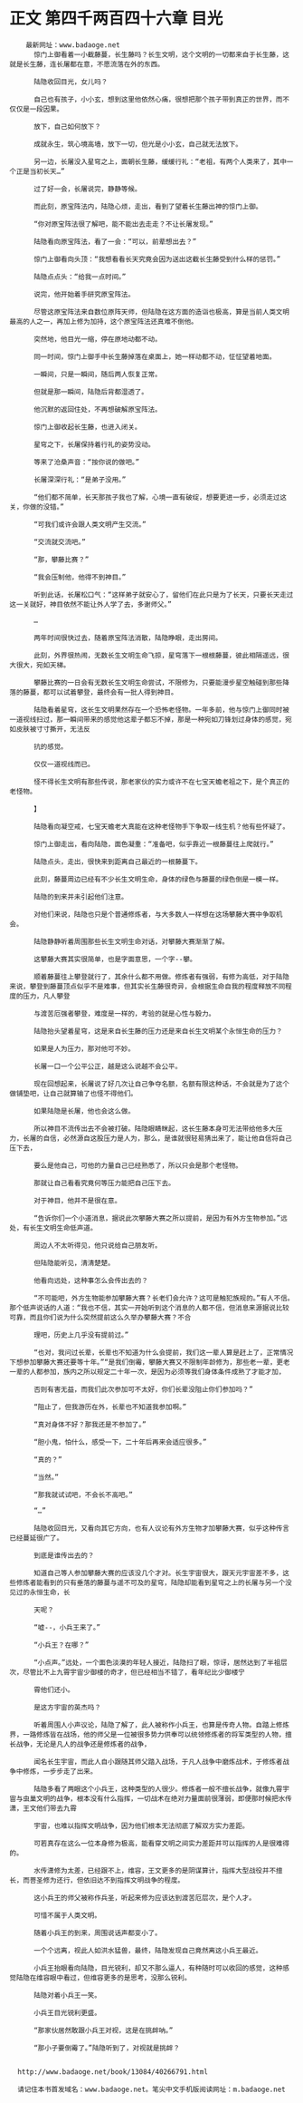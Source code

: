 # 正文 第四千两百四十六章 目光
        最新网址：www.badaoge.net
          惊门上御看着一小截藤蔓，长生藤吗？长生文明，这个文明的一切都来自于长生藤，这就是长生藤，连长屠都在意，不愿流落在外的东西。
      
          陆隐收回目光，女儿吗？
      
          自己也有孩子，小小玄，想到这里他依然心痛，很想把那个孩子带到真正的世界，而不仅仅是一段因果。
      
          放下，自己如何放下？
      
          成就永生，筑心境高墙，放下一切，但光是小小玄，自己就无法放下。
      
          另一边，长屠没入星穹之上，面朝长生藤，缓缓行礼：“老祖，有两个人类来了，其中一个正是当初长天…”
      
          过了好一会，长屠说完，静静等候。
      
          而此刻，原宝阵法内，陆隐心烦，走出，看到了望着长生藤出神的惊门上御。
      
          “你对原宝阵法很了解吧，能不能出去走走？不让长屠发现。”
      
          陆隐看向原宝阵法，看了一会：“可以，前辈想出去？”
      
          惊门上御看向头顶：“我想看看长天究竟会因为送出这截长生藤受到什么样的惩罚。”
      
          陆隐点点头：“给我一点时间。”
      
          说完，他开始着手研究原宝阵法。
      
          尽管这原宝阵法来自数位原阵天师，但陆隐在这方面的造诣也极高，算是当前人类文明最高的人之一，再加上修为加持，这个原宝阵法还真难不倒他。
      
          突然地，他目光一缩，停在原地动都不动。
      
          同一时间，惊门上御手中长生藤掉落在桌面上，她一样动都不动，怔怔望着地面。
      
          一瞬间，只是一瞬间，随后两人恢复正常。
      
          但就是那一瞬间，陆隐后背都湿透了。
      
          他沉默的返回住处，不再想破解原宝阵法。
      
          惊门上御收起长生藤，也进入闭关。
      
          星穹之下，长屠保持着行礼的姿势没动。
      
          等来了沧桑声音：“按你说的做吧。”
      
          长屠深深行礼：“是弟子没用。”
      
          “他们都不简单，长天那孩子我也了解，心境一直有破绽，想要更进一步，必须走过这关，你做的没错。”
      
          “可我们或许会跟人类文明产生交流。”
      
          “交流就交流吧。”
      
          “那，攀藤比赛？”
      
          “我会压制他，他得不到神目。”
      
          听到此话，长屠松口气：“这样弟子就安心了，留他们在此只是为了长天，只要长天走过这一关就好，神目依然不能让外人学了去，多谢师父。”
      
          …
      
          两年时间很快过去，随着原宝阵法消散，陆隐睁眼，走出房间。
      
          此刻，外界很热闹，无数长生文明生命飞掠，星穹落下一根根藤蔓，彼此相隔遥远，很大很大，宛如天梯。
      
          攀藤比赛的一日会有无数长生文明生命尝试，不限修为，只要能漫步星空触碰到那些降落的藤蔓，都可以试着攀登，最终会有一批人得到神目。
      
          陆隐看着星穹，这长生文明果然存在一个恐怖老怪物。一年多前，他与惊门上御同时被一道视线扫过，那一瞬间带来的感觉他这辈子都忘不掉，那是一种宛如刀锋划过身体的感觉，宛如皮肤被寸寸撕开，无法反
      
          抗的感觉。
      
          仅仅一道视线而已。
      
          怪不得长生文明有那些传说，那老家伙的实力或许不在七宝天蟾老祖之下，是个真正的老怪物。
      
          】
      
          陆隐看向凝空戒，七宝天蟾老大真能在这种老怪物手下争取一线生机？他有些怀疑了。
      
          惊门上御走出，看向陆隐，面色凝重：“准备吧，似乎靠近一根藤蔓往上爬就行。”
      
          陆隐点头，走出，很快来到距离自己最近的一根藤蔓下。
      
          此刻，藤蔓周边已经有不少长生文明生命，身体的绿色与藤蔓的绿色倒是一模一样。
      
          陆隐的到来并未引起他们注意。
      
          对他们来说，陆隐也只是个普通修炼者，与大多数人一样想在这场攀藤大赛中争取机会。
      
          陆隐静静听着周围那些长生文明生命对话，对攀藤大赛渐渐了解。
      
          这攀藤大赛其实很简单，也是字面意思，一个字--攀。
      
          顺着藤蔓往上攀登就行了，其余什么都不用做。修炼者有强弱，有修为高低，对于陆隐来说，攀登到藤蔓顶点似乎不是难事，但其实长生藤很奇异，会根据生命自我的程度释放不同程度的压力，凡人攀登
      
          与渡苦厄强者攀登，难度是一样的，考验的就是心性与毅力。
      
          陆隐抬头望着星穹，这是来自长生藤的压力还是来自长生文明某个永恒生命的压力？
      
          如果是人为压力，那对他可不妙。
      
          长屠一口一个公平公正，越是这么说越不会公平。
      
          现在回想起来，长屠说了好几次让自己争夺名额，名额有限这种话，不会就是为了这个做铺垫吧，让自己就算输了也怪不得他们。
      
          如果陆隐是长屠，他也会这么做。
      
          所以神目不流传出去不会被打破。陆隐眼睛眯起，这长生藤本身可无法带给他多大压力，长屠的自信，必然源自这股压力是人为，那么，是谁就很轻易猜出来了，能让他自信将自己压下去，
      
          要么是他自己，可他的力量自己已经熟悉了，所以只会是那个老怪物。
      
          那就让自己看看究竟何等压力能把自己压下去。
      
          对于神目，他并不是很在意。
      
          “告诉你们一个小道消息，据说此次攀藤大赛之所以提前，是因为有外方生物参加。”远处，有长生文明生命低声道。
      
          周边人不太听得见，他只说给自己朋友听。
      
          但陆隐能听见，清清楚楚。
      
          他看向远处，这种事怎么会传出去的？
      
          “不可能吧，外方生物能参加攀藤大赛？长老们会允许？这可是触犯族规的。”有人不信。那个低声说话的人道：“我也不信，其实一开始听到这个消息的人都不信，但消息来源据说比较可靠，而且你们说为什么突然提前这么久举办攀藤大赛？不合
      
          理吧，历史上几乎没有提前过。”
      
          “也对，我问过长辈，长辈也不知道为什么会提前，我们这一辈人算是赶上了，正常情况下想参加攀藤大赛还要等十年。”“是我们倒霉，攀藤大赛又不限制年龄修为，那些老一辈，更老一辈的人都参加，族内之所以规定二十年一次，是因为必须等我们身体条件成熟了才能才加，
      
          否则有害无益，而我们此次参加可不太好，你们长辈没阻止你们参加吗？”
      
          “阻止了，但我游历在外，长辈也不知道我参加啊。”
      
          “真对身体不好？那我还是不参加了。”
      
          “胆小鬼，怕什么，感受一下，二十年后再来会适应很多。”
      
          “真的？”
      
          “当然。”
      
          “那我就试试吧，不会长不高吧。”
      
          “…”
      
          陆隐收回目光，又看向其它方向，也有人议论有外方生物才加攀藤大赛，似乎这种传言已经蔓延很广了。
      
          到底是谁传出去的？
      
          知道自己等人参加攀藤大赛的应该没几个才对。长生宇宙很大，跟天元宇宙差不多，这些修炼者能看到的只有垂落的藤蔓与遥不可及的星穹，陆隐却能看到星穹之上的长屠与另一个没见过的永恒生命，长
      
          天呢？
      
          “嘘--，小兵王来了。”
      
          “小兵王？在哪？”
      
          “小点声。”远处，一个面色淡漠的年轻人接近，陆隐扫了眼，惊讶，居然达到了半祖层次，尽管比不上九霄宇宙少御楼的奇才，但已经相当不错了，看年纪比少御楼宁
      
          霄他们还小。
      
          是这方宇宙的英杰吗？
      
          听着周围人小声议论，陆隐了解了，此人被称作小兵王，也算是传奇人物。自踏上修炼界，一路修炼皆在战场，他的师父是一位被很多势力供奉可以统领修炼者的将军类型的人物，擅长战争，无论是凡人的战争还是修炼者的战争，
      
          闻名长生宇宙，而此人自小跟随其师父踏入战场，于凡人战争中磨炼战术，于修炼者战争中修炼，一步步走了出来。
      
          陆隐多看了两眼这个小兵王，这种类型的人很少。修炼者一般不擅长战争，就像九霄宇宙与虫巢文明的战争，根本没有什么指挥，一切战术在绝对力量面前很薄弱，即便那时候把水传潇，王文他们带去九霄
      
          宇宙，也难以指挥文明战争，因为他们根本无法彻底了解双方实力差距。
      
          可若真存在这么一位本身修为极高，能看穿文明之间实力差距并可以指挥的人是很难得的。
      
          水传潇修为太差，已经跟不上，维容，王文更多的是阴谋算计，指挥大型战役并不擅长，而菩圣修为还行，但依旧达不到指挥文明战争的程度。
      
          这小兵王的师父被称作兵圣，听起来修为应该达到渡苦厄层次，是个人才。
      
          可惜不属于人类文明。
      
          随着小兵王的到来，周围说话声都变小了。
      
          一个个远离，视此人如洪水猛兽，最终，陆隐发现自己竟然离这小兵王最近。
      
          小兵王抬眼看向陆隐，目光锐利，却又不那么逼人，有种随时可以收回的感觉，这种感觉陆隐在维容眼中看过，但维容更多的是思考，没那么锐利。
      
          陆隐对着小兵王一笑。
      
          小兵王目光锐利更盛。
      
          “那家伙居然敢跟小兵王对视，这是在挑衅呐。”
      
          “那小子要倒霉了。”陆隐听到了，对视就是挑衅？
      
      
      http://www.badaoge.net/book/13084/40266791.html
      
      请记住本书首发域名：www.badaoge.net。笔尖中文手机版阅读网址：m.badaoge.net